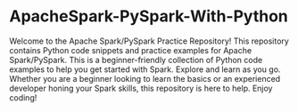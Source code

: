 # ApacheSpark-PySpark-With-Python
Welcome to the Apache Spark/PySpark Practice Repository!
This repository contains Python code snippets and practice examples for Apache Spark/PySpark. 
This is a beginner-friendly collection of Python code examples to help you get started with Spark. Explore and learn as you go.
Whether you are a beginner looking to learn the basics or an experienced developer honing your Spark skills, this repository is here to help.
Enjoy coding!
